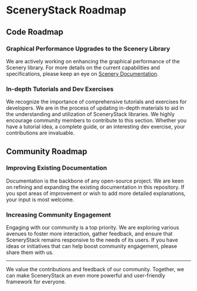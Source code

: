 # SceneryStack Roadmap

## Code Roadmap

### Graphical Performance Upgrades to the Scenery Library
We are actively working on enhancing the graphical performance of the Scenery library. For more details on the current capabilities and specifications, please keep an eye on [Scenery Documentation](https://github.com/phetsims/scenery).

### In-depth Tutorials and Dev Exercises
We recognize the importance of comprehensive tutorials and exercises for developers. We are in the process of updating in-depth materials to aid in the understanding and utilization of SceneryStack libraries. We highly encourage community members to contribute to this section. Whether you have a tutorial idea, a complete guide, or an interesting dev exercise, your contributions are invaluable.

## Community Roadmap

### Improving Existing Documentation
Documentation is the backbone of any open-source project. We are keen on refining and expanding the existing documentation in this repository. If you spot areas of improvement or wish to add more detailed explanations, your input is most welcome.

### Increasing Community Engagement
Engaging with our community is a top priority. We are exploring various avenues to foster more interaction, gather feedback, and ensure that SceneryStack remains responsive to the needs of its users. If you have ideas or initiatives that can help boost community engagement, please share them with us.

---

We value the contributions and feedback of our community. Together, we can make SceneryStack an even more powerful and user-friendly framework for everyone.
